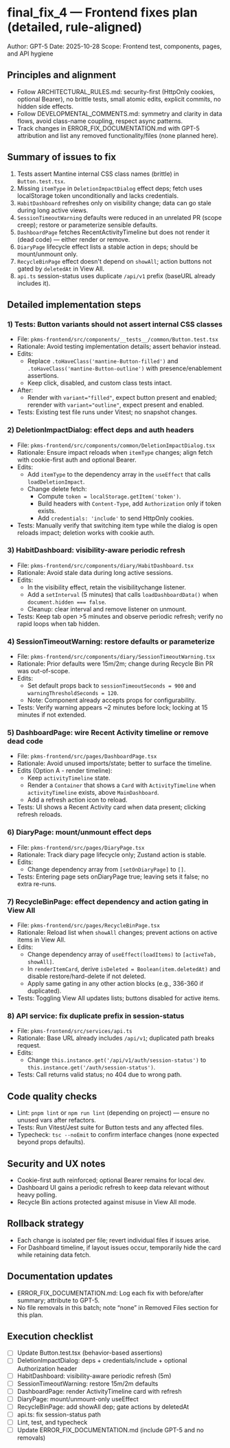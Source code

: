 # final_fix_4 — Frontend fixes plan (detailed, rule-aligned)

Author: GPT-5
Date: 2025-10-28
Scope: Frontend test, components, pages, and API hygiene

## Principles and alignment
- Follow ARCHITECTURAL_RULES.md: security-first (HttpOnly cookies, optional Bearer), no brittle tests, small atomic edits, explicit commits, no hidden side effects.
- Follow DEVELOPMENTAL_COMMENTS.md: symmetry and clarity in data flows, avoid class-name coupling, respect async patterns.
- Track changes in ERROR_FIX_DOCUMENTATION.md with GPT-5 attribution and list any removed functionality/files (none planned here).

## Summary of issues to fix
1) Tests assert Mantine internal CSS class names (brittle) in `Button.test.tsx`.
2) Missing `itemType` in `DeletionImpactDialog` effect deps; fetch uses localStorage token unconditionally and lacks credentials.
3) `HabitDashboard` refreshes only on visibility change; data can go stale during long active views.
4) `SessionTimeoutWarning` defaults were reduced in an unrelated PR (scope creep); restore or parameterize sensible defaults.
5) `DashboardPage` fetches RecentActivityTimeline but does not render it (dead code) — either render or remove.
6) `DiaryPage` lifecycle effect lists a stable action in deps; should be mount/unmount only.
7) `RecycleBinPage` effect doesn't depend on `showAll`; action buttons not gated by `deletedAt` in View All.
8) `api.ts` session-status uses duplicate `/api/v1` prefix (baseURL already includes it).

## Detailed implementation steps

### 1) Tests: Button variants should not assert internal CSS classes
- File: `pkms-frontend/src/components/__tests__/common/Button.test.tsx`
- Rationale: Avoid testing implementation details; assert behavior instead.
- Edits:
  - Replace `.toHaveClass('mantine-Button-filled')` and `.toHaveClass('mantine-Button-outline')` with presence/enablement assertions.
  - Keep click, disabled, and custom class tests intact.
- After:
  - Render with `variant="filled"`, expect button present and enabled; rerender with `variant="outline"`, expect present and enabled.
- Tests: Existing test file runs under Vitest; no snapshot changes.

### 2) DeletionImpactDialog: effect deps and auth headers
- File: `pkms-frontend/src/components/common/DeletionImpactDialog.tsx`
- Rationale: Ensure impact reloads when `itemType` changes; align fetch with cookie-first auth and optional Bearer.
- Edits:
  - Add `itemType` to the dependency array in the `useEffect` that calls `loadDeletionImpact`.
  - Change delete fetch:
    - Compute `token = localStorage.getItem('token')`.
    - Build headers with `Content-Type`, add `Authorization` only if token exists.
    - Add `credentials: 'include'` to send HttpOnly cookies.
- Tests: Manually verify that switching item type while the dialog is open reloads impact; deletion works with cookie auth.

### 3) HabitDashboard: visibility-aware periodic refresh
- File: `pkms-frontend/src/components/diary/HabitDashboard.tsx`
- Rationale: Avoid stale data during long active sessions.
- Edits:
  - In the visibility effect, retain the visibilitychange listener.
  - Add a `setInterval` (5 minutes) that calls `loadDashboardData()` when `document.hidden === false`.
  - Cleanup: clear interval and remove listener on unmount.
- Tests: Keep tab open >5 minutes and observe periodic refresh; verify no rapid loops when tab hidden.

### 4) SessionTimeoutWarning: restore defaults or parameterize
- File: `pkms-frontend/src/components/diary/SessionTimeoutWarning.tsx`
- Rationale: Prior defaults were 15m/2m; change during Recycle Bin PR was out-of-scope.
- Edits:
  - Set default props back to `sessionTimeoutSeconds = 900` and `warningThresholdSeconds = 120`.
  - Note: Component already accepts props for configurability.
- Tests: Verify warning appears ~2 minutes before lock; locking at 15 minutes if not extended.

### 5) DashboardPage: wire Recent Activity timeline or remove dead code
- File: `pkms-frontend/src/pages/DashboardPage.tsx`
- Rationale: Avoid unused imports/state; better to surface the timeline.
- Edits (Option A - render timeline):
  - Keep `activityTimeline` state.
  - Render a `Container` that shows a `Card` with `ActivityTimeline` when `activityTimeline` exists, above `MainDashboard`.
  - Add a refresh action icon to reload.
- Tests: UI shows a Recent Activity card when data present; clicking refresh reloads.

### 6) DiaryPage: mount/unmount effect deps
- File: `pkms-frontend/src/pages/DiaryPage.tsx`
- Rationale: Track diary page lifecycle only; Zustand action is stable.
- Edits:
  - Change dependency array from `[setOnDiaryPage]` to `[]`.
- Tests: Entering page sets onDiaryPage true; leaving sets it false; no extra re-runs.

### 7) RecycleBinPage: effect dependency and action gating in View All
- File: `pkms-frontend/src/pages/RecycleBinPage.tsx`
- Rationale: Reload list when `showAll` changes; prevent actions on active items in View All.
- Edits:
  - Change dependency array of `useEffect(loadItems)` to `[activeTab, showAll]`.
  - In `renderItemCard`, derive `isDeleted = Boolean(item.deletedAt)` and disable restore/hard-delete if not deleted.
  - Apply same gating in any other action blocks (e.g., 336-360 if duplicated).
- Tests: Toggling View All updates lists; buttons disabled for active items.

### 8) API service: fix duplicate prefix in session-status
- File: `pkms-frontend/src/services/api.ts`
- Rationale: Base URL already includes `/api/v1`; duplicated path breaks request.
- Edits:
  - Change `this.instance.get('/api/v1/auth/session-status')` to `this.instance.get('/auth/session-status')`.
- Tests: Call returns valid status; no 404 due to wrong path.

## Code quality checks
- Lint: `pnpm lint` or `npm run lint` (depending on project) — ensure no unused vars after refactors.
- Tests: Run Vitest/Jest suite for Button tests and any affected files.
- Typecheck: `tsc --noEmit` to confirm interface changes (none expected beyond props defaults).

## Security and UX notes
- Cookie-first auth reinforced; optional Bearer remains for local dev.
- Dashboard UI gains a periodic refresh to keep data relevant without heavy polling.
- Recycle Bin actions protected against misuse in View All mode.

## Rollback strategy
- Each change is isolated per file; revert individual files if issues arise.
- For Dashboard timeline, if layout issues occur, temporarily hide the card while retaining data fetch.

## Documentation updates
- ERROR_FIX_DOCUMENTATION.md: Log each fix with before/after summary; attribute to GPT-5.
- No file removals in this batch; note “none” in Removed Files section for this plan.

## Execution checklist
- [ ] Update Button.test.tsx (behavior-based assertions)
- [ ] DeletionImpactDialog: deps + credentials/include + optional Authorization header
- [ ] HabitDashboard: visibility-aware periodic refresh (5m)
- [ ] SessionTimeoutWarning: restore 15m/2m defaults
- [ ] DashboardPage: render ActivityTimeline card with refresh
- [ ] DiaryPage: mount/unmount-only useEffect
- [ ] RecycleBinPage: add showAll dep; gate actions by deletedAt
- [ ] api.ts: fix session-status path
- [ ] Lint, test, and typecheck
- [ ] Update ERROR_FIX_DOCUMENTATION.md (include GPT-5 and no removals)
